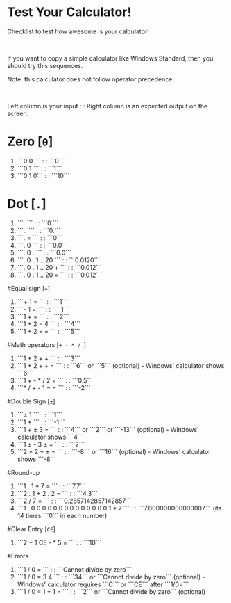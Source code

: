 # Test Your Calculator!
<p>Checklist to test how awesome is your calculator!</p>
<br>
<p>If you want to copy a simple calculator like Windows Standard, then you should try this sequences.</p>
<p>Note: this calculator does not follow operator precedence.</p>
<br>
<p> Left column is your input  : : Right column is an expected output on the screen. </p>

# Zero [```0```]
  <ol>
    <li>```0 0 ``` : : ```0```</li>
    <li>```0 1 ``` : : ```1```</li>
    <li>```0 1 0``` : : ```10```</li>
  </ol>

# Dot [```.```]
   <ol>
    <li>```. ``` : : ```0.```</li>
    <li>```.. ``` : : ```0.```</li>
    <li>```. = ``` : : ```0```</li>
    <li>```. 0 ``` : : ```0.0```</li>
    <li>```. 0 . ``` : : ```0.0```</li>
    <li>```. 0 . 1 .. 20 ``` : : ```0.0120```</li>
    <li>```. 0 . 1 .. 20 + ``` : : ```0.012```</li>
    <li>```. 0 . 1 .. 20 = ``` : : ```0.012```</li>
  </ol>

#Equal sign [```=```]
  <ol>
    <li>```+ 1 = ``` : : ```1```</li>
    <li>```- 1 = ``` : : ```-1```</li>
    <li>```1 + = ``` : : ```2```</li>
    <li>```1 + 2 = 4 ``` : : ```4```</li>
    <li>```1 + 2 = = ``` : : ```5```</li>
  </ol>

#Math operators [```+ - * / ```]
  <ol>
    <li>```1 + 2 + + ``` : : ```3```</li>
    <li>```1 + 2 + + = ``` : : ```6``` or ```5``` (optional) - Windows' calculator shows ```6``` </li>
    <li>```1 + - * / 2 = ``` : : ```0.5```</li>
    <li>```* / + - 1 = = ``` : : ```-2```</li>
  </ol>

#Double Sign [```±```]
  <ol>
    <li>```± 1 ``` : : ```1```</li>
    <li>```1 ± ``` : : ```-1```</li>
    <li>```1 + ± 3 = ``` : : ```4``` or ```2``` or ```-13``` (optional) - Windows' calculator shows ```4``` </li>
    <li>```1 ± - 3 ± = ``` : : ```2```</li>
    <li>```2 * 2 = ± = ``` : : ```-8``` or ```16``` (optional) - Windows' calculator shows ```-8``` </li>
  </ol>

#Round-up
  <ol>
    <li>```1 . 1 * 7  = ``` : : ```7.7```</li>
    <li>```2 . 1 + 2 . 2 = ``` : : ```4.3```</li>
    <li>```2 / 7 = ``` : : ```0.2857142857142857```</li>
    <li>```1 . 0 0 0 0 0 0 0 0 0 0 0 0 0 0 1  * 7 ``` : : ```7.000000000000007``` (its 14 times ```0``` in each number)</li>
  </ol>

#Clear Entry [```CE```]
  <ol>
    <li>```2 + 1 CE - * 5 = ``` : : ```10```</li>
  </ol>
  
#Errors
  <ol>
    <li>```1 / 0 = ``` : : ```Cannot divide by zero```</li>
    <li>```1 / 0 = 3 4 ``` : : ```34``` or ```Cannot divide by zero``` (optional) - Windows' calculator requires ```C```  or ```CE```  after ```1/0=``` </li>
    <li>```1 / 0 = 1 + 1 = ``` : : ```2``` or ```Cannot divide by zero``` (optional)</li>
  </ol>  
